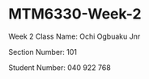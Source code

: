 # MTM6330-Week-2
Week 2 Class
Name: Ochi Ogbuaku Jnr

Section Number: 101

Student Number: 040 922 768
